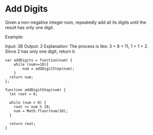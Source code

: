 # Add Digits

Given a non-negative integer num, repeatedly add all its digits until the result has only one digit.

Example:

Input: 38
Output: 2
Explanation: The process is like: 3 + 8 = 11, 1 + 1 = 2.
             Since 2 has only one digit, return it.

```
var addDigits = function(num) {
    while (num>=10){
        num = addDigitStep(num);
    }
  return num;
};

function addDigitStep(num) {
  let root = 0;

  while (num > 0) {
    root += num % 10;
    num = Math.floor(num/10);
  }

  return root;
}
```
